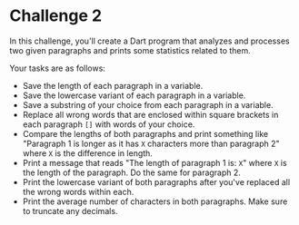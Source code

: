 # Challenge 2

In this challenge, you'll create a Dart program that analyzes and processes two given paragraphs and prints some statistics related to them.

Your tasks are as follows:

- Save the length of each paragraph in a variable.
- Save the lowercase variant of each paragraph in a variable.
- Save a substring of your choice from each paragraph in a variable.
- Replace all wrong words that are enclosed within square brackets in each paragraph `[]` with words of your choice.
- Compare the lengths of both paragraphs and print something like "Paragraph 1 is longer as it has `X` characters more than paragraph 2" where `X` is the difference in length.
- Print a message that reads "The length of paragraph 1 is: `X`" where `X` is the length of the paragraph. Do the same for paragraph 2.
- Print the lowercase variant of both paragraphs after you've replaced all the wrong words within each.
- Print the average number of characters in both paragraphs. Make sure to truncate any decimals.
